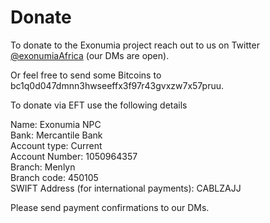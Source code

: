 # Donate 

To donate to the Exonumia project reach out to us on Twitter [@exonumiaAfrica](https://twitter.com/exonumiaAfrica) (our DMs are open).

Or feel free to send some Bitcoins to bc1q0d047dmnn3hwseeffx3f97r43gvxzw7x57pruu.

To donate via EFT use the following details

Name: Exonumia NPC  
Bank: Mercantile Bank  
Account type: Current  
Account Number: 1050964357  
Branch: Menlyn  
Branch code: 450105  
SWIFT Address (for international payments): CABLZAJJ  

Please send payment confirmations to our DMs.
